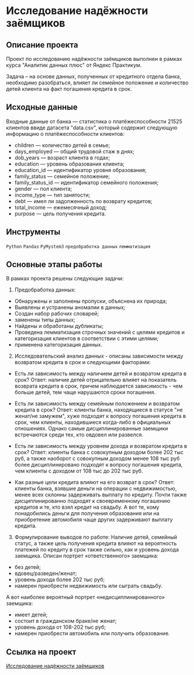 # Исследование надёжности заёмщиков

## Описание проекта 
Проект по исследованию надёжности заёмщиков выполнен в рамках курса "Аналитик данных плюс" от Яндекс Практикум.

Задача – на основе данных, полученных от кредитного отдела банка, необходимо разобраться, влияет ли семейное положение и количество детей клиента на факт погашения кредита в срок.

## Исходные данные
Входные данные от банка — статистика о платёжеспособности 21525 клиентов ввиде датасета "data.csv", который содержит  следующую информацию о платёжеспособности клиентов:
- children — количество детей в семье;
- days_employed — общий трудовой стаж в днях;
- dob_years — возраст клиента в годах;
- education — уровень образования клиента;
- education_id — идентификатор уровня образования;
- family_status — семейное положение;
- family_status_id — идентификатор семейного положения;
- gender — пол клиента;
- income_type — тип занятости;
- debt — имел ли задолженность по возврату кредитов;
- total_income — ежемесячный доход;
- purpose — цель получения кредита.

## Инструменты
```Python``` ```Pandas``` ```PyMystem3``` ```предобработка данных``` ```лемматизация``` 


## Основные этапы работы
В рамках проекта решены следующие задачи:
1.	Предобработка данных:
- Обнаружены и заполнены пропуски, объяснена их природа;
- Выявлены и устранены аномалии в данных;
- Создан набор рабочих словарей;
- заменены типы данных;
- Найдены и обработаны дубликаты;
- Проведена лемматизация строчных значений с целями кредитов и категоризация клиентов в соответствии с этими целями;
- применена категоризация данных.
2.	Исследовательский анализ данных - описаны зависимости между возвратом кредита в срок и следующими  факторами:
- Есть ли зависимость между наличием детей и возвратом кредита в срок?
Ответ: наличие детей отрицательно влияет на показатель возврата кредита в срок, причем наблюдается зависимость - чем больше детей, тем чаще нарушаются сроки погашения.

- Есть ли зависимость между семейным положением и возвратом кредита в срок?
Ответ: клиенты банка, находящиеся в статусе "не женат/не замужем", хуже подходят к вопросу погашения кредита в срок, чем клиенты, находившиеся когда-либо в официальных отношениях. Однако самые дисциплинированные заемщики встречаются среди тех, кто овдовел или развелся.

- Есть ли зависимость между уровнем дохода и возвратом кредита в срок?
Ответ: клиенты банка с совокупным доходом более 202 тыс руб, а также наоборот с совокупным доходом менее 108 тыс руб более дисциплинировано подходят к вопросу погашения кредита, чем клиенты с доходом от 108 тыс до 202 тыс руб.
- Как разные цели кредита влияют на его возврат в срок?
Ответ: клиенты банка, взявшие деньги на операции с недвижимостью, менее всех склонны задерживать выплату по кредиту. Почти также дисциплинированно подходят к своевременному погашению кредитов и те, кто взял кредит на свадьбу. А вот те, кому понадобились деньги для получения образования или на приобретение автомобиля чаще других задерживают выплату кредита.


3.	Формулирование выводов по работе:
Наличие детей, семейный статус, а также цель получения кредита влияют на вероятность платежей по кредиту в срок также сильно, как и уровень дохода заемщика.
Описан портрет «ответственного» заемщика:
- без детей;
- вдовец/разведен/женат;
- уровень дохода более 202 тыс руб;
- намерен приобрести недвижимость или сыграть свадьбу.

А вот наиболее вероятный портрет «недисциплинированного» заемщика:
- имеет детей;
- состоит в гражданском браке/не женат;
- уровень дохода от 108-202 тыс руб;
- намерен приобрести автомобиль или получить образование. 

## Ссылка на проект
[Исследование надёжности заёмщиков](https://github.com/Veronikask/Yandex-Practikum/blob/f92f2571cb030c1866bd54c3ce65a18bd688ecf6/%D0%9F%D1%80%D0%BE%D0%B5%D0%BA%D1%82%202:%20%D0%98%D1%81%D1%81%D0%BB%D0%B5%D0%B4%D0%BE%D0%B2%D0%B0%D0%BD%D0%B8%D0%B5%20%D0%BD%D0%B0%D0%B4%D1%91%D0%B6%D0%BD%D0%BE%D1%81%D1%82%D0%B8%20%D0%B7%D0%B0%D1%91%D0%BC%D1%89%D0%B8%D0%BA%D0%BE%D0%B2/%D0%98%D1%81%D1%81%D0%BB%D0%B5%D0%B4%D0%BE%D0%B2%D0%B0%D0%BD%D0%B8%D0%B5%20%D0%BD%D0%B0%D0%B4%D1%91%D0%B6%D0%BD%D0%BE%D1%81%D1%82%D0%B8%20%D0%B7%D0%B0%D1%91%D0%BC%D1%89%D0%B8%D0%BA%D0%BE%D0%B2.md)
